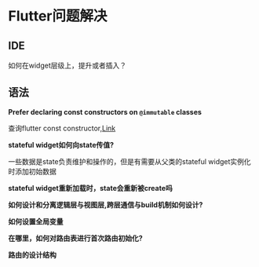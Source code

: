# Flutter问题解决

## IDE

如何在widget层级上，提升或者插入？

## 语法

**Prefer declaring const constructors on `@immutable` classes**

查询flutter const constructor,[Link](https://stackoverflow.com/questions/21744677/how-does-the-const-constructor-actually-work)

**stateful widget如何向state传值?**

一些数据是state负责维护和操作的，但是有需要从父类的stateful widget实例化时添加初始数据

**stateful widget重新加载时，state会重新被create吗**

**如何设计和分离逻辑层与视图层,跨层通信与build机制如何设计?**

**如何设置全局变量**

**在哪里，如何对路由表进行首次路由初始化?**

**路由的设计结构**